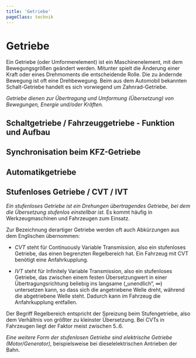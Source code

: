 ```yaml
---
title: 'Getriebe'
pageClass: technik
---
```


<infoBox>

# Getriebe

Ein Getriebe (oder Umformerelement) ist ein Maschinenelement, mit dem Bewegungsgrößen geändert werden. Mitunter spielt die Änderung einer Kraft oder eines Drehmoments die entscheidende Rolle. Die zu ändernde Bewegung ist oft eine Drehbewegung. Beim aus dem Automobil bekannten Schalt-Getriebe handelt es sich vorwiegend um Zahnrad-Getriebe.

*Getriebe dienen zur Übertragung und Umformung (Übersetzung) von Bewegungen, Energie und/oder Kräften.*

</infoBox>

<YouTube videoid="kC2arhnlA48" desc="Vergleich Schalt- Automatikgetriebe"/>

<newSection title="Schaltgetriebe / Fahrzeuggetriebe - Funktion und Aufbau">

## Schaltgetriebe / Fahrzeuggetriebe - Funktion und Aufbau

<YouTube videoid="b1XWKR36K8c" desc="Schaltgetriebe"/>

<YouTube videoid="0bq-WcRK1Bk" desc="Schaltgetriebe"/>

</newSection>

<newSection title="Synchronisation beim KFZ-Getriebe">

## Synchronisation beim KFZ-Getriebe

<YouTube videoid="I4AaJ_FpzEE" start="8" />

</newSection>

<newSection title="Automatikgetriebe">

## Automatikgetriebe

<YouTube videoid="qcq4dZf_46c" desc="Automatikgetriebe (4-Gang) / Ravigneaux-Satz"/>

<YouTube videoid="6wpzrbl7C5M" desc="Automatikgetriebe"/>

</newSection>

<newSection title="Stufenloses Getriebe / CVT / IVT">

## Stufenloses Getriebe / CVT / IVT

*Ein stufenloses Getriebe ist ein Drehungen übertragendes Getriebe, bei dem die Übersetzung stufenlos einstellbar ist.* Es kommt häufig in Werkzeugmaschinen und Fahrzeugen zum Einsatz.

Zur Bezeichnung derartiger Getriebe werden oft auch Abkürzungen aus dem Englischen übernommen:

- *CVT* steht für Continuously Variable Transmission, also ein stufenloses Getriebe, das einen begrenzten Regelbereich hat. Ein Fahrzeug mit CVT benötigt eine Anfahrkupplung.

- *IVT* steht für Infinitely Variable Transmission, also ein stufenloses Getriebe, das zwischen einem festen Übersetzungwert in einer Übertragungsrichtung beliebig ins langsame („unendlich“, ∞) untersetzen kann, so dass sich die angetriebene Welle dreht, während die abgetriebene Welle steht. Dadurch kann im Fahrzeug die Anfahrkupplung entfallen.

Der Begriff Regelbereich entspricht der Spreizung beim Stufengetriebe, also dem Verhältnis von größter zu kleinster Übersetzung. Bei CVTs in Fahrzeugen liegt der Faktor meist zwischen 5..6.

*Eine weitere Form der stufenlosen Getriebe sind elektrische Getriebe (Motor/Generator),* beispielsweise bei dieselelektrischen Antrieben der Bahn.

<YouTube videoid="KR-q0OKe5II" start="8" desc="CVT" />

<YouTube videoid="Excnb3ELS2E" desc="CVT" />

</newSection>